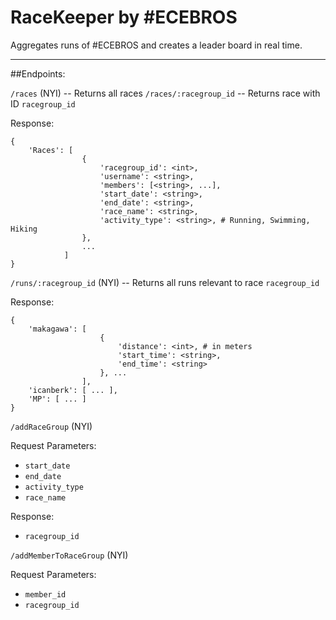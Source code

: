 RaceKeeper by #ECEBROS
========================

Aggregates runs of #ECEBROS and creates a leader board in real time.

---
##Endpoints:

`/races` (NYI) -- Returns all races
`/races/:racegroup_id` -- Returns race with ID `racegroup_id`

Response:
```
{
    'Races': [
                {
                    'racegroup_id': <int>,
                    'username': <string>,
                    'members': [<string>, ...],
                    'start_date': <string>,
                    'end_date': <string>,
                    'race_name': <string>,
                    'activity_type': <string>, # Running, Swimming, Hiking
                },
                ...
            ]
}
```

`/runs/:racegroup_id` (NYI) -- Returns all runs relevant to race `racegroup_id`

Response:
```
{
    'makagawa': [
                    {
                        'distance': <int>, # in meters
                        'start_time': <string>,
                        'end_time': <string>
                    }, ...
                ],
    'icanberk': [ ... ], 
    'MP': [ ... ]
}
```


`/addRaceGroup` (NYI)

Request Parameters:
* `start_date`
* `end_date`
* `activity_type`
* `race_name`

Response:
* `racegroup_id`

`/addMemberToRaceGroup` (NYI)

Request Parameters:
* `member_id`
* `racegroup_id`
